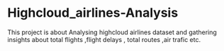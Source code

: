 # Highcloud_airlines-Analysis
This project is about Analysing highcloud airlines dataset and gathering insights about total flights ,flight delays , total routes ,air trafic etc.
